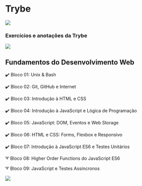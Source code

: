 # Trybe
![](https://i.imgur.com/waxVImv.png)
### Exercícios e anotações da Trybe 
![](https://i.imgur.com/waxVImv.png)

## Fundamentos do Desenvolvimento Web
✔️ Bloco 01: Unix & Bash

✔️ Bloco 02: Git, GitHub e Internet

✔️ Bloco 03: Introdução à HTML e CSS

✔️ Bloco 04: Introdução à JavaScript e Lógica de Programação

✔️ Bloco 05: JavaScript: DOM, Eventos e Web Storage

✔️ Bloco 06: HTML e CSS: Forms, Flexbox e Responsivo

✔️ Bloco 07: Introdução à JavaScript ES6 e Testes Unitários

➰ Bloco 08: Higher Order Functions do JavaScript ES6

➰ Bloco 09: JavaScript e Testes Assíncronos

![](https://i.imgur.com/waxVImv.png)
